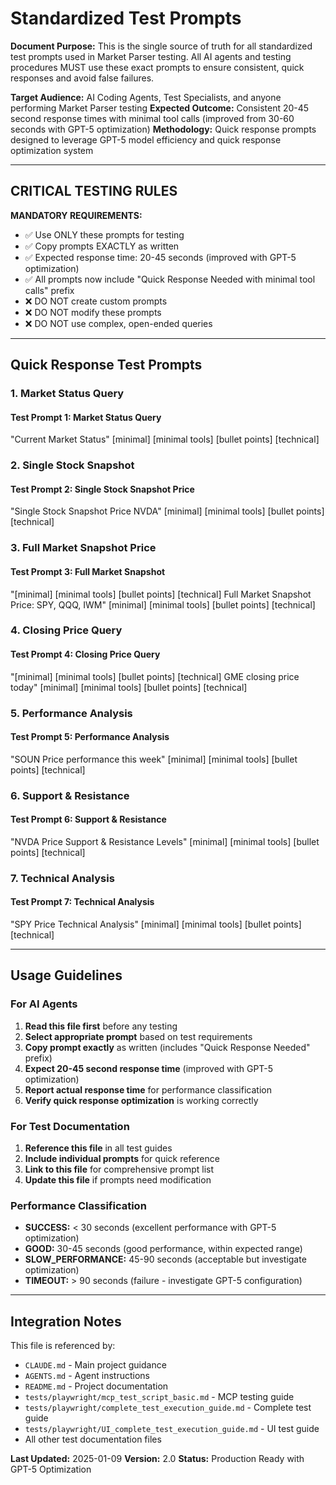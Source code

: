 # Standardized Test Prompts

**Document Purpose:** This is the single source of truth for all
standardized test prompts used in Market Parser testing. All AI agents
and testing procedures MUST use these exact prompts to ensure
consistent, quick responses and avoid false failures.

**Target Audience:** AI Coding Agents, Test Specialists, and anyone
performing Market Parser testing
**Expected Outcome:** Consistent 20-45 second response times with minimal
tool calls (improved from 30-60 seconds with GPT-5 optimization)
**Methodology:** Quick response prompts designed to leverage GPT-5 model
efficiency and quick response optimization system

---

## CRITICAL TESTING RULES

**MANDATORY REQUIREMENTS:**

- ✅ Use ONLY these prompts for testing
- ✅ Copy prompts EXACTLY as written
- ✅ Expected response time: 20-45 seconds (improved with GPT-5 optimization)
- ✅ All prompts now include "Quick Response Needed with minimal tool calls" prefix
- ❌ DO NOT create custom prompts
- ❌ DO NOT modify these prompts
- ❌ DO NOT use complex, open-ended queries

---

## Quick Response Test Prompts

### 1. Market Status Query

#### Test Prompt 1: Market Status Query

"Current Market Status" [minimal] [minimal tools] [bullet points] [technical]

### 2. Single Stock Snapshot

#### Test Prompt 2: Single Stock Snapshot Price

"Single Stock Snapshot Price NVDA" [minimal] [minimal tools] [bullet points] [technical]

### 3. Full Market Snapshot Price

#### Test Prompt 3: Full Market Snapshot

"[minimal] [minimal tools] [bullet points] [technical] Full Market Snapshot Price: SPY, QQQ, IWM" [minimal] [minimal tools] [bullet points] [technical]

### 4. Closing Price Query

#### Test Prompt 4: Closing Price Query

"[minimal] [minimal tools] [bullet points] [technical] GME closing price today" [minimal] [minimal tools] [bullet points] [technical]

### 5. Performance Analysis

#### Test Prompt 5: Performance Analysis

"SOUN Price performance this week" [minimal] [minimal tools] [bullet points] [technical]

### 6. Support & Resistance

#### Test Prompt 6: Support & Resistance

"NVDA Price Support & Resistance Levels" [minimal] [minimal tools] [bullet points] [technical]

### 7. Technical Analysis

#### Test Prompt 7: Technical Analysis

"SPY Price Technical Analysis" [minimal] [minimal tools] [bullet points] [technical]

---

## Usage Guidelines

### For AI Agents

1. **Read this file first** before any testing
2. **Select appropriate prompt** based on test requirements
3. **Copy prompt exactly** as written (includes "Quick Response Needed" prefix)
4. **Expect 20-45 second response time** (improved with GPT-5 optimization)
5. **Report actual response time** for performance classification
6. **Verify quick response optimization** is working correctly

### For Test Documentation

1. **Reference this file** in all test guides
2. **Include individual prompts** for quick reference
3. **Link to this file** for comprehensive prompt list
4. **Update this file** if prompts need modification

### Performance Classification

- **SUCCESS:** < 30 seconds (excellent performance with GPT-5 optimization)
- **GOOD:** 30-45 seconds (good performance, within expected range)
- **SLOW_PERFORMANCE:** 45-90 seconds (acceptable but investigate optimization)
- **TIMEOUT:** > 90 seconds (failure - investigate GPT-5 configuration)

---

## Integration Notes

This file is referenced by:

- `CLAUDE.md` - Main project guidance
- `AGENTS.md` - Agent instructions
- `README.md` - Project documentation
- `tests/playwright/mcp_test_script_basic.md` - MCP testing guide
- `tests/playwright/complete_test_execution_guide.md` - Complete test
  guide
- `tests/playwright/UI_complete_test_execution_guide.md` - UI test guide
- All other test documentation files

**Last Updated:** 2025-01-09
**Version:** 2.0
**Status:** Production Ready with GPT-5 Optimization
